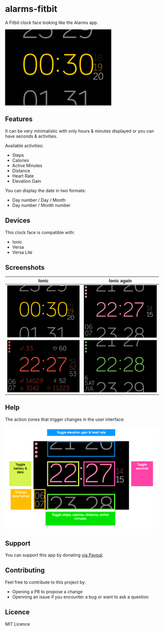 # alarms-fitbit

A Fitbit clock face looking like the Alarms app.

![screenshot1.png](./screenshots/screenshot1.png)

## Features

It can be very minimalistic with only hours & minutes displayed or you can have seconds & activities.

Available activities:

* Steps
* Calories
* Active Minutes
* Distance
* Heart Rate
* Elevation Gain

You can display the date in two formats:

* Day number / Day / Month
* Day number / Month number

## Devices

This clock face is compatible with:

* Ionic
* Versa
* Versa Lite

## Screenshots

| Ionic | Ionic again |
|----------|:-------------:|
| ![screenshot1.png](./screenshots/screenshot1.png) | ![screenshot2.png](./screenshots/screenshot2.png) |
| ![screenshot1.png](./screenshots/screenshot3.png) | ![screenshot2.png](./screenshots/screenshot4.png) |

## Help

The action zones that trigger changes in the user interface:

![screenshot help](./screenshots/screenshot-help.png)

## Support

You can support this app by donating [via Paypal](https://www.paypal.me/rootasjey).

## Contributing

Feel free to contribute to this project by:

* Opening a PR to propose a change
* Openning an issue if you encounter a bug or want to ask a question

## Licence

MIT Licence
